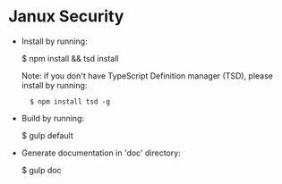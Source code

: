 # Janux Security

* Install by running:


	$ npm install && tsd install

	Note: if you don't have TypeScript Definition manager (TSD), please install by running:
		
		$ npm install tsd -g

* Build by running:


	$ gulp default


* Generate documentation in 'doc' directory:

	$ gulp doc